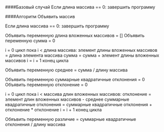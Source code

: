 ####Базовый случай
Если длина массива == 0:
 завершить программу

####Алгоритм
Объявить массив

Если длина массива == 0:
 завершить программу

Объявить переменную длина вложенных массивов = []
Объявить переменную сумма = 0

i = 0
цикл пока i < длина массива:
 элемент длины вложенных массивов = длина элемента массива
 сумма = сумма + элемент длины вложенных массивов
 i = i + 1
конец цикла

Объявить переменную среднее = сумма / длину массива

Объявить переменную суммарные квадратичные отклонения = 0
Объявить переменную отклонение = 0

i = 0
цикл пока i < массива длин вложенных массивов:
 отклонение = элемент длин вложенных массивов - среднее
 суммарные квадратичные отклонения = суммарные квадратичные отклонения + отклонение * отклонение
 i = i + 1
конец цикла

Обяъвить переменную различие = суммарные квадратичные отклонения / длину массива   
